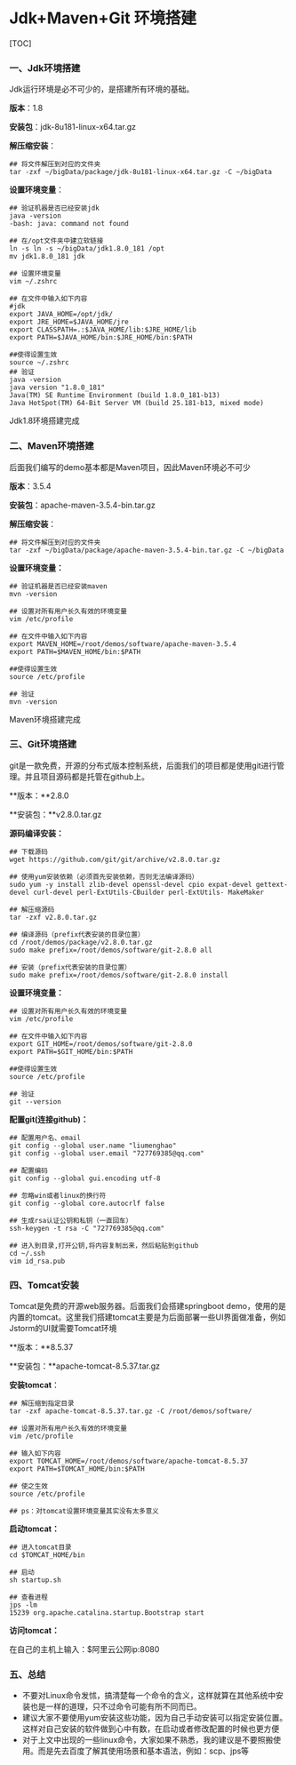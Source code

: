 # Jdk+Maven+Git 环境搭建

[TOC]

### 一、Jdk环境搭建

Jdk运行环境是必不可少的，是搭建所有环境的基础。

**版本**：1.8

**安装包**：jdk-8u181-linux-x64.tar.gz

**解压缩安装**：

```shell
## 将文件解压到对应的文件夹
tar -zxf ~/bigData/package/jdk-8u181-linux-x64.tar.gz -C ~/bigData
```

**设置环境变量**：

```shell
## 验证机器是否已经安装jdk
java -version
-bash: java: command not found

## 在/opt文件夹中建立软链接
ln -s ln -s ~/bigData/jdk1.8.0_181 /opt
mv jdk1.8.0_181 jdk

## 设置环境变量
vim ~/.zshrc

## 在文件中输入如下内容
#jdk
export JAVA_HOME=/opt/jdk/
export JRE_HOME=$JAVA_HOME/jre
export CLASSPATH=.:$JAVA_HOME/lib:$JRE_HOME/lib
export PATH=$JAVA_HOME/bin:$JRE_HOME/bin:$PATH

##使得设置生效
source ~/.zshrc
## 验证
java -version
java version "1.8.0_181"
Java(TM) SE Runtime Environment (build 1.8.0_181-b13)
Java HotSpot(TM) 64-Bit Server VM (build 25.181-b13, mixed mode)
```

Jdk1.8环境搭建完成

### 二、Maven环境搭建

后面我们编写的demo基本都是Maven项目，因此Maven环境必不可少

**版本**：3.5.4

**安装包**：apache-maven-3.5.4-bin.tar.gz

**解压缩安装**：

```shell
## 将文件解压到对应的文件夹
tar -zxf ~/bigData/package/apache-maven-3.5.4-bin.tar.gz -C ~/bigData
```

**设置环境变量：**

```shell
## 验证机器是否已经安装maven
mvn -version

## 设置对所有用户长久有效的环境变量
vim /etc/profile

## 在文件中输入如下内容
export MAVEN_HOME=/root/demos/software/apache-maven-3.5.4
export PATH=$MAVEN_HOME/bin:$PATH

##使得设置生效
source /etc/profile

## 验证
mvn -version
```

Maven环境搭建完成

### 三、Git环境搭建

git是一款免费，开源的分布式版本控制系统，后面我们的项目都是使用git进行管理。并且项目源码都是托管在github上。

**版本：**2.8.0

**安装包：**v2.8.0.tar.gz

**源码编译安装：**

```shell
## 下载源码
wget https://github.com/git/git/archive/v2.8.0.tar.gz

## 使用yum安装依赖（必须首先安装依赖，否则无法编译源码）
sudo yum -y install zlib-devel openssl-devel cpio expat-devel gettext-devel curl-devel perl-ExtUtils-CBuilder perl-ExtUtils- MakeMaker 

## 解压缩源码
tar -zxf v2.8.0.tar.gz

## 编译源码（prefix代表安装的目录位置）
cd /root/demos/package/v2.8.0.tar.gz
sudo make prefix=/root/demos/software/git-2.8.0 all

## 安装（prefix代表安装的目录位置）
sudo make prefix=/root/demos/software/git-2.8.0 install
```

**设置环境变量：**

```shell
## 设置对所有用户长久有效的环境变量
vim /etc/profile

## 在文件中输入如下内容
export GIT_HOME=/root/demos/software/git-2.8.0
export PATH=$GIT_HOME/bin:$PATH

##使得设置生效
source /etc/profile

## 验证
git --version
```

**配置git(连接github)：**

```shell
## 配置用户名、email
git config --global user.name "liumenghao"
git config --global user.email "727769385@qq.com"

## 配置编码
git config --global gui.encoding utf-8

## 忽略win或者linux的换行符
git config --global core.autocrlf false

## 生成rsa认证公钥和私钥（一直回车）
ssh-keygen -t rsa -C "727769385@qq.com"

## 进入到目录,打开公钥,将内容复制出来，然后粘贴到github
cd ~/.ssh
vim id_rsa.pub
```

### 四、Tomcat安装

Tomcat是免费的开源web服务器。后面我们会搭建springboot demo，使用的是内置的tomcat。这里我们搭建tomcat主要是为后面部署一些UI界面做准备，例如Jstorm的UI就需要Tomcat环境

**版本：**8.5.37

**安装包：**apache-tomcat-8.5.37.tar.gz

**安装tomcat**：

```shell
## 解压缩到指定目录
tar -zxf apache-tomcat-8.5.37.tar.gz -C /root/demos/software/

## 设置对所有用户长久有效的环境变量
vim /etc/profile

## 输入如下内容
export TOMCAT_HOME=/root/demos/software/apache-tomcat-8.5.37
export PATH=$TOMCAT_HOME/bin:$PATH

## 使之生效
source /etc/profile

## ps：对tomcat设置环境变量其实没有太多意义
```

**启动tomcat：**

```shell
## 进入tomcat目录
cd $TOMCAT_HOME/bin

## 启动
sh startup.sh

## 查看进程
jps -lm
15239 org.apache.catalina.startup.Bootstrap start
```

**访问tomcat：**

在自己的主机上输入：$阿里云公网ip:8080

### 五、总结

- 不要对Linux命令发怵，搞清楚每一个命令的含义，这样就算在其他系统中安装也是一样的道理，只不过命令可能有所不同而已。
- 建议大家不要使用yum安装这些功能，因为自己手动安装可以指定安装位置。这样对自己安装的软件做到心中有数，在启动或者修改配置的时候也更方便
- 对于上文中出现的一些linux命令，大家如果不熟悉，我的建议是不要照搬使用。而是先去百度了解其使用场景和基本语法，例如：scp、jps等





